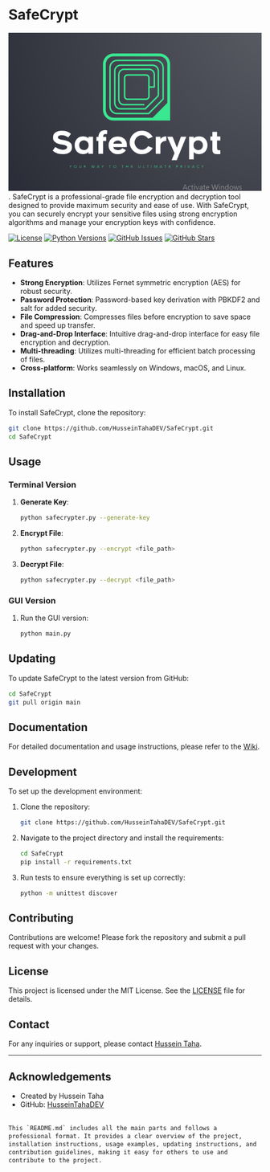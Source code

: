 # SafeCrypt
![SafeCrypt Logo](https://raw.githubusercontent.com/HusseinTahaDEV/SafeCrypt/main/assets/logo.PNG).
SafeCrypt is a professional-grade file encryption and decryption tool designed to provide maximum security and ease of use. With SafeCrypt, you can securely encrypt your sensitive files using strong encryption algorithms and manage your encryption keys with confidence.

[![License](https://img.shields.io/badge/license-MIT-blue.svg)](https://github.com/HusseinTahaDEV/SafeCrypt/blob/main/LICENSE)
[![Python Versions](https://img.shields.io/pypi/pyversions/safecrypt.svg)](https://pypi.org/project/safecrypt/)
[![GitHub Issues](https://img.shields.io/github/issues/HusseinTahaDEV/SafeCrypt.svg)](https://github.com/HusseinTahaDEV/SafeCrypt/issues)
[![GitHub Stars](https://img.shields.io/github/stars/HusseinTahaDEV/SafeCrypt.svg)](https://github.com/HusseinTahaDEV/SafeCrypt/stargazers)

## Features

- **Strong Encryption**: Utilizes Fernet symmetric encryption (AES) for robust security.
- **Password Protection**: Password-based key derivation with PBKDF2 and salt for added security.
- **File Compression**: Compresses files before encryption to save space and speed up transfer.
- **Drag-and-Drop Interface**: Intuitive drag-and-drop interface for easy file encryption and decryption.
- **Multi-threading**: Utilizes multi-threading for efficient batch processing of files.
- **Cross-platform**: Works seamlessly on Windows, macOS, and Linux.

## Installation

To install SafeCrypt, clone the repository:

```bash
git clone https://github.com/HusseinTahaDEV/SafeCrypt.git
cd SafeCrypt
```

## Usage

### Terminal Version

1. **Generate Key**:
   ```bash
   python safecrypter.py --generate-key
   ```

2. **Encrypt File**:
   ```bash
   python safecrypter.py --encrypt <file_path>
   ```

3. **Decrypt File**:
   ```bash
   python safecrypter.py --decrypt <file_path>
   ```

### GUI Version

1. Run the GUI version:
   ```bash
   python main.py
   ```

## Updating

To update SafeCrypt to the latest version from GitHub:
```bash
cd SafeCrypt
git pull origin main
```

## Documentation

For detailed documentation and usage instructions, please refer to the [Wiki](https://github.com/HusseinTahaDEV/SafeCrypt/tree/main/wiki).

## Development

To set up the development environment:

1. Clone the repository:
   ```bash
   git clone https://github.com/HusseinTahaDEV/SafeCrypt.git
   ```

2. Navigate to the project directory and install the requirements:
   ```bash
   cd SafeCrypt
   pip install -r requirements.txt
   ```

3. Run tests to ensure everything is set up correctly:
   ```bash
   python -m unittest discover
   ```

## Contributing

Contributions are welcome! Please fork the repository and submit a pull request with your changes.

## License

This project is licensed under the MIT License. See the [LICENSE](LICENSE) file for details.

## Contact

For any inquiries or support, please contact [Hussein Taha](mailto:ceo.husseintaha@gmail.com).

---

## Acknowledgements

- Created by Hussein Taha
- GitHub: [HusseinTahaDEV](https://github.com/HusseinTahaDEV)
```

This `README.md` includes all the main parts and follows a professional format. It provides a clear overview of the project, installation instructions, usage examples, updating instructions, and contribution guidelines, making it easy for others to use and contribute to the project.
